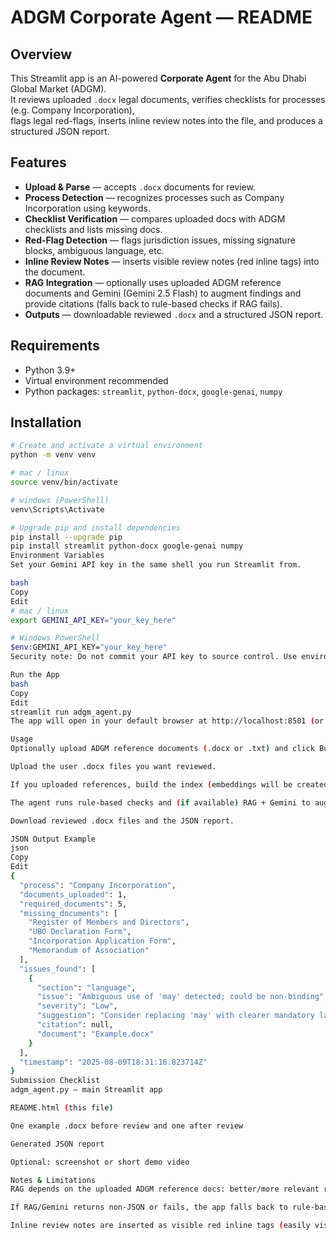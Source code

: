 # ADGM Corporate Agent — README

## Overview

This Streamlit app is an AI-powered **Corporate Agent** for the Abu Dhabi Global Market (ADGM).  
It reviews uploaded `.docx` legal documents, verifies checklists for processes (e.g. Company Incorporation),  
flags legal red-flags, inserts inline review notes into the file, and produces a structured JSON report.

## Features

- **Upload & Parse** — accepts `.docx` documents for review.
- **Process Detection** — recognizes processes such as Company Incorporation using keywords.
- **Checklist Verification** — compares uploaded docs with ADGM checklists and lists missing docs.
- **Red-Flag Detection** — flags jurisdiction issues, missing signature blocks, ambiguous language, etc.
- **Inline Review Notes** — inserts visible review notes (red inline tags) into the document.
- **RAG Integration** — optionally uses uploaded ADGM reference documents and Gemini (Gemini 2.5 Flash) to augment findings and provide citations (falls back to rule-based checks if RAG fails).
- **Outputs** — downloadable reviewed `.docx` and a structured JSON report.

## Requirements

- Python 3.9+
- Virtual environment recommended
- Python packages: `streamlit`, `python-docx`, `google-genai`, `numpy`

## Installation

```bash
# Create and activate a virtual environment
python -m venv venv

# mac / linux
source venv/bin/activate

# windows (PowerShell)
venv\Scripts\Activate

# Upgrade pip and install dependencies
pip install --upgrade pip
pip install streamlit python-docx google-genai numpy
Environment Variables
Set your Gemini API key in the same shell you run Streamlit from.

bash
Copy
Edit
# mac / linux
export GEMINI_API_KEY="your_key_here"

# Windows PowerShell
$env:GEMINI_API_KEY="your_key_here"
Security note: Do not commit your API key to source control. Use environment variables only.

Run the App
bash
Copy
Edit
streamlit run adgm_agent.py
The app will open in your default browser at http://localhost:8501 (or the port Streamlit allocates).

Usage
Optionally upload ADGM reference documents (.docx or .txt) and click Build/Refresh RAG index to enable RAG & citations.

Upload the user .docx files you want reviewed.

If you uploaded references, build the index (embeddings will be created).

The agent runs rule-based checks and (if available) RAG + Gemini to augment results.

Download reviewed .docx files and the JSON report.

JSON Output Example
json
Copy
Edit
{
  "process": "Company Incorporation",
  "documents_uploaded": 1,
  "required_documents": 5,
  "missing_documents": [
    "Register of Members and Directors",
    "UBO Declaration Form",
    "Incorporation Application Form",
    "Memorandum of Association"
  ],
  "issues_found": [
    {
      "section": "language",
      "issue": "Ambiguous use of 'may' detected; could be non-binding",
      "severity": "Low",
      "suggestion": "Consider replacing 'may' with clearer mandatory language if intended.",
      "citation": null,
      "document": "Example.docx"
    }
  ],
  "timestamp": "2025-08-09T18:31:18.823714Z"
}
Submission Checklist
adgm_agent.py — main Streamlit app

README.html (this file)

One example .docx before review and one after review

Generated JSON report

Optional: screenshot or short demo video

Notes & Limitations
RAG depends on the uploaded ADGM reference docs: better/more relevant references = better AI citations.

If RAG/Gemini returns non-JSON or fails, the app falls back to rule-based checks and still returns outputs.

Inline review notes are inserted as visible red inline tags (easily visible in Word). If you want Word comment balloons (native comment objects), that requires additional XML edits; ask and it can be added.
